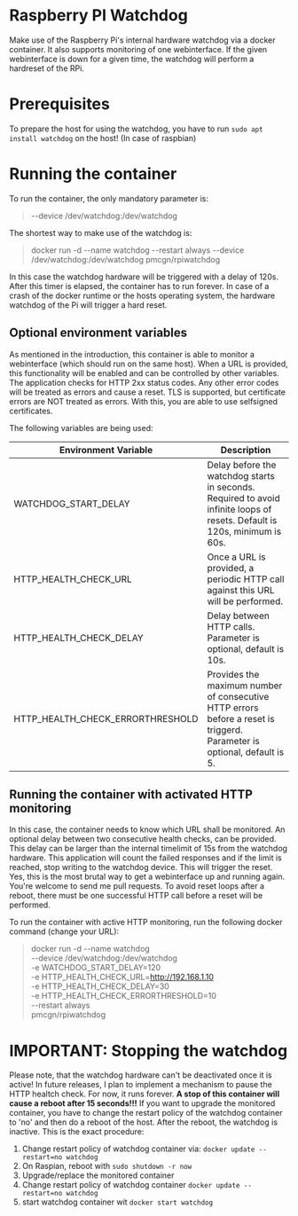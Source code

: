 # Raspberry PI Watchdog

Make use of the Raspberry Pi's internal hardware watchdog via a docker container. It also supports monitoring of one webinterface. If the given webinterface is down for a given time, the watchdog will perform a hardreset of the RPi.

# Prerequisites

To prepare the host for using the watchdog, you have to run ```sudo apt install watchdog``` on the host! (In case of raspbian)

# Running the container

To run the container, the only mandatory parameter is:
> --device /dev/watchdog:/dev/watchdog

The shortest way to make use of the watchdog is:
> docker run -d --name watchdog --restart always --device /dev/watchdog:/dev/watchdog pmcgn/rpiwatchdog

In this case the watchdog hardware will be triggered with a delay of 120s. After this timer is elapsed, the container has to run forever. In case of a crash of the docker runtime or the hosts operating system, the hardware watchdog of the Pi will trigger a hard reset.

## Optional environment variables

As mentioned in the introduction, this container is able to monitor a webinterface (which should run on the same host). When a URL is provided, this functionality will be enabled and can be controlled by other variables. The application checks for HTTP 2xx status codes. Any other error codes will be treated as errors and cause a reset. TLS is supported, but certificate errors are NOT treated as errors. With this, you are able to use selfsigned certificates.

The following variables are being used:

| Environment Variable             | Description                                                                                                               |
|----------------------------------|---------------------------------------------------------------------------------------------------------------------------|
| WATCHDOG_START_DELAY             | Delay before the watchdog starts in seconds. Required to avoid infinite loops of resets. Default is 120s, minimum is 60s. |
| HTTP_HEALTH_CHECK_URL            | Once a URL is provided, a periodic HTTP call against this URL will be performed.                                          |
| HTTP_HEALTH_CHECK_DELAY          | Delay between HTTP calls. Parameter is optional, default is 10s.                                                          |
| HTTP_HEALTH_CHECK_ERRORTHRESHOLD | Provides the maximum number of consecutive HTTP errors before a reset is triggerd. Parameter is optional, default is 5.   |

## Running the container with activated HTTP monitoring

In this case, the container needs to know which URL shall be monitored. An optional delay between two consecutive health checks, can be provided. This delay can be larger than the internal timelimit of 15s from the watchdog hardware. This application will count the failed responses and if the limit is reached, stop writing to the watchdog device. This will trigger the reset. Yes, this is the most brutal way to get a webinterface up and running again. You're welcome to send me pull requests.  To avoid reset loops after a reboot, there must be one successful HTTP call before a reset will be performed.

To run the container with active HTTP monitoring, run the following docker command (change your URL):
> docker run -d --name watchdog \
> --device /dev/watchdog:/dev/watchdog \
> -e WATCHDOG_START_DELAY=120 \
> -e HTTP_HEALTH_CHECK_URL=http://192.168.1.10 \
> -e HTTP_HEALTH_CHECK_DELAY=30 \
> -e HTTP_HEALTH_CHECK_ERRORTHRESHOLD=10 \
> --restart always \
> pmcgn/rpiwatchdog

# IMPORTANT: Stopping the watchdog
Please note, that the watchdog hardware can't be deactivated once it is active! In future releases, I plan to implement a mechanism to pause the HTTP healtch check. For now, it runs forever. **A stop of this container will cause a reboot after 15 seconds!!!** 
If you want to upgrade the monitored container, you have to change the restart policy of the watchdog container to 'no' and then do a reboot of the host. After the reboot, the watchdog is inactive. This is the exact procedure:

1. Change restart policy of watchdog container via: ```docker update --restart=no watchdog```
1. On Raspian, reboot with ```sudo shutdown -r now```
1. Upgrade/replace the monitored container
1. Change restart policy of watchdog container ```docker update --restart=no watchdog``` 
1. start watchdog container wit ```docker start watchdog```
